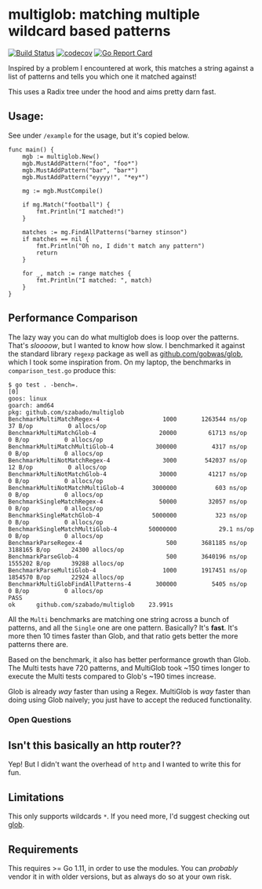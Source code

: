 # multiglob: matching multiple wildcard based patterns 

[![Build Status](https://travis-ci.com/szabado/multiglob.svg?branch=master)](https://travis-ci.com/szabado/multiglob)
[![codecov](https://codecov.io/gh/szabado/multiglob/branch/master/graph/badge.svg)](https://codecov.io/gh/szabado/multiglob)
[![Go Report Card](https://goreportcard.com/badge/github.com/szabado/multiglob)](https://goreportcard.com/report/github.com/szabado/multiglob)

Inspired by a problem I encountered at work, this matches a string against a list of patterns and tells you which
one it matched against!

This uses a Radix tree under the hood and aims pretty darn fast.

## Usage:

See under `/example` for the usage, but it's copied below.

```
func main() {
	mgb := multiglob.New()
	mgb.MustAddPattern("foo", "foo*")
	mgb.MustAddPattern("bar", "bar*")
	mgb.MustAddPattern("eyyyy!", "*ey*")

	mg := mgb.MustCompile()

	if mg.Match("football") {
		fmt.Println("I matched!")
	}

	matches := mg.FindAllPatterns("barney stinson")
	if matches == nil {
		fmt.Println("Oh no, I didn't match any pattern")
		return
	}

	for _, match := range matches {
		fmt.Println("I matched: ", match)
	}
}
```

## Performance Comparison

The lazy way you can do what multiglob does is loop over the patterns. That's _sloooow_, but I wanted
to know how slow. I benchmarked it against the standard library `regexp` package as well as 
[github.com/gobwas/glob](https://github.com/gobwas/glob), which I took some inspiration from.
On my laptop, the benchmarks in `comparison_test.go` produce this:

```
$ go test . -bench=.                                                                                                                                                                                                          [0]
goos: linux
goarch: amd64
pkg: github.com/szabado/multiglob
BenchmarkMultiMatchRegex-4            	    1000	   1263544 ns/op	      37 B/op	       0 allocs/op
BenchmarkMultiMatchGlob-4             	   20000	     61713 ns/op	       0 B/op	       0 allocs/op
BenchmarkMultiMatchMultiGlob-4        	  300000	      4317 ns/op	       0 B/op	       0 allocs/op
BenchmarkMultiNotMatchRegex-4         	    3000	    542037 ns/op	      12 B/op	       0 allocs/op
BenchmarkMultiNotMatchGlob-4          	   30000	     41217 ns/op	       0 B/op	       0 allocs/op
BenchmarkMultiNotMatchMultiGlob-4     	 3000000	       603 ns/op	       0 B/op	       0 allocs/op
BenchmarkSingleMatchRegex-4           	   50000	     32057 ns/op	       0 B/op	       0 allocs/op
BenchmarkSingleMatchGlob-4            	 5000000	       323 ns/op	       0 B/op	       0 allocs/op
BenchmarkSingleMatchMultiGlob-4       	50000000	        29.1 ns/op	       0 B/op	       0 allocs/op
BenchmarkParseRegex-4                 	     500	   3681185 ns/op	 3188165 B/op	   24300 allocs/op
BenchmarkParseGlob-4                  	     500	   3640196 ns/op	 1555202 B/op	   39288 allocs/op
BenchmarkParseMultiGlob-4             	    1000	   1917451 ns/op	 1854570 B/op	   22924 allocs/op
BenchmarkMultiGlobFindAllPatterns-4   	  300000	      5405 ns/op	       0 B/op	       0 allocs/op
PASS
ok  	github.com/szabado/multiglob	23.991s
```

All the `Multi` benchmarks are matching one string across a bunch of patterns, and all the `Single` one are
one pattern. Basically? It's **fast**. It's more then 10 times faster than Glob, and that ratio gets better the
more patterns there are.

Based on the benchmark, it also has better performance growth than Glob.
The Multi tests have 720 patterns, and MultiGlob took ~150 times longer to execute the Multi tests compared to
Glob's ~190 times increase.

Glob is already _way_ faster than using a Regex. MultiGlob is _way_ faster than doing
using Glob naively; you just have to accept the reduced functionality.

### Open Questions


## Isn't this basically an http router??

Yep! But I didn't want the overhead of `http` and I wanted to write this for fun.

## Limitations

This only supports wildcards `*`. If you need more, I'd suggest checking out [glob](https://github.com/gobwas/glob).

## Requirements

This requires >= Go 1.11, in order to use the modules. You can _probably_ vendor it in with older versions,
but as always do so at your own risk.
